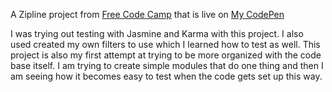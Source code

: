 A Zipline project from [Free Code Camp](http://www.freecodecamp.com) that is live on [My CodePen](http://codepen.io/natac13/full/ZbOWpV)

I was trying out testing with Jasmine and Karma with this project. I also used created my own filters to use which I learned how to test as well. 
This project is also my first attempt at trying to be more organized with the code base itself. I am trying to create simple modules that do one thing and then I am seeing how it becomes easy to test when the code gets set up this way. 